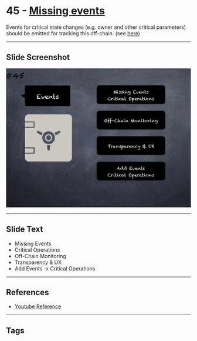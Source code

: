 # 45 - [Missing events](Missing%20events.md)
Events for critical state changes (e.g. owner and other critical parameters) should be emitted for tracking this off-chain. (see [here](https://github.com/crytic/slither/wiki/Detector-Documentation#missing-events-access-control))

___
## Slide Screenshot
![045.png](../../images/4.Pitfalls%20and%20Best%20Practices%20101/045.png)
___
## Slide Text
- Missing Events
- Critical Operations
- Off-Chain Monitoring
- Transparency & UX
- Add Events -> Critical Operations
___
## References
- [Youtube Reference](https://youtu.be/YVewx1xVROE?t=343)
___
## Tags